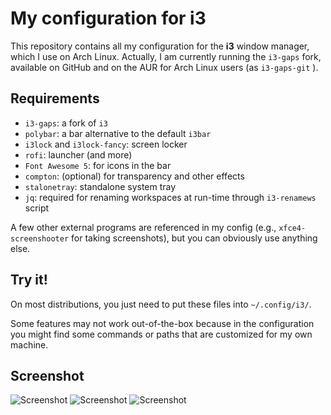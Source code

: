 # My configuration for i3

This repository contains all my configuration for the **i3** window manager,
which I use on Arch Linux.
Actually, I am currently running the `i3-gaps` fork, available on GitHub and on
the AUR for Arch Linux users (as `i3-gaps-git` ).

## Requirements

- `i3-gaps`: a fork of `i3`
- `polybar`: a bar alternative to the default `i3bar`
- `i3lock` and `i3lock-fancy`: screen locker
- `rofi`: launcher (and more)
- `Font Awesome 5`: for icons in the bar
- `compton`: (optional) for transparency and other effects
- `stalonetray`: standalone system tray
- `jq`: required for renaming workspaces at run-time through `i3-renamews` script

A few other external programs are referenced in my config (e.g.,
`xfce4-screenshooter` for taking screenshots), but you can
obviously use anything else.

## Try it!

On most distributions, you just need to put these files into `~/.config/i3/`.

Some features may not work out-of-the-box because in the configuration you might find
some commands or paths that are customized for my own machine.

## Screenshot ##
![Screenshot](https://user-images.githubusercontent.com/5101523/36354657-0266aade-14d8-11e8-87cc-ea669b574ac8.png)
![Screenshot](https://user-images.githubusercontent.com/5101523/36354659-0298dc34-14d8-11e8-99a3-42b8819b4abc.png)
![Screenshot](https://user-images.githubusercontent.com/5101523/36354677-42ec040a-14d8-11e8-960c-a513bdeed63f.png)
